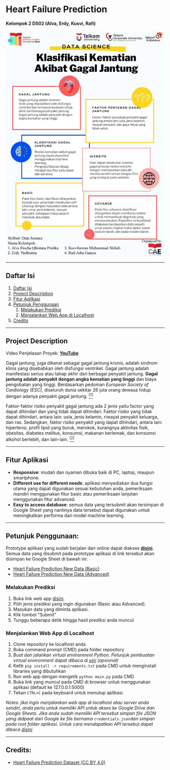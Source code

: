 # Heart Failure Prediction
**Kelompok 2 DS02 (Alva, Erdy, Kusvi, Rafi)**

![Project Poster](/static/images/poster.jpeg "Project Poster")

---

## Daftar Isi
1. [Daftar Isi](#Daftar-Isi)
2. [Project Description](#Project-Description)
3. [Fitur Aplikasi](#Fitur-Aplikasi)
4. [Petunjuk Penggunaan](#Petunjuk-Penggunaan)
    1. [Melakukan Prediksi](#Melakukan-Prediksi)
    2. [Menjalankan Web App di Localhost](#Menjalankan-Web-App-di-Localhost)
5. [Credits](#Credits)

---

## Project Description

Video Penjelasan Proyek: **[YouTube](https://youtu.be/GOGE2-fwA0E)**

Gagal jantung, juga dikenal sebagai gagal jantung kronis, adalah sindrom klinis yang disebabkan oleh disfungsi ventrikel. Gagal jantung adalah manifestasi serius atau tahap akhir dari berbagai penyakit jantung. **Gagal jantung adalah penyakit dengan angka kematian yang tinggi** dan biaya pengobatan yang tinggi. Berdasarkan pedoman *European Society of Cardiology (ESC)*, diseluruh dunia sekitar 26 juta orang dewasa hidup dengan adanya penyakit gagal jantung. [<sup>[1]</sup>](https://ieeexplore.ieee.org/document/8918034)

Faktor-faktor risiko penyakit gagal jantung ada 2 jenis yaitu factor yang dapat dihindari dan yang tidak dapat dihindari. Faktor risiko yang tidak dapat dihindari, antara lain: usia, jenis kelamin, riwayat penyakit keluarga, dan ras. Sedangkan, faktor risiko penyakit yang dapat dihindari, antara lain: hipertensi, profil lipid yang buruk, merokok, kurangnya aktivitas fisik, obesitas, diabetes melitus, konsumsi, makanan berlemak, dan konsumsi alkohol berlebih, dan lain-lain. [<sup>[2]</sup>](https://repository.ubaya.ac.id/37369/)

---

## Fitur Aplikasi
* **Responsive**: mudah dan nyaman dibuka baik di PC, laptop, maupun smartphone.
* **Different use for different needs**: aplikasi menyediakan dua fungsi utama yang dapat digunakan sesuai kebutuhan anda, pemeriksaan mandiri menggunakan fitur basic atau pemeriksaan lanjutan menggunakan fitur advanced.
* **Easy to access database**: semua data yang tersubmit akan tersimpan di Google Sheet yang nantinya data tersebut dapat digunakan untuk meningkatkan performa dari model machine learning.

---

## Petunjuk Penggunaan:
Prototype aplikasi yang sudah berjalan dan online dapat diakses **[disini](https://heart-failure-detection-298811.et.r.appspot.com/)**. Semua data yang disubmit pada prototype aplikasi di link tersebut akan disimpan ke Google Sheet di bawah ini:
* [Heart Failure Prediction New Data (Basic)](https://docs.google.com/spreadsheets/d/1iD2mtSyDw2KVYsgMzfLDO5aV4h_H4BnOQ1ij4dXcT4c/edit?usp=sharing)
* [Heart Failure Prediction New Data (Advanced)](https://docs.google.com/spreadsheets/d/1WkJh3uxwqdOq9Ep6x2CBOeKXlJv-A693Ml1D2M0BI7U/edit?usp=sharing)

### Melakukan Prediksi
1. Buka link web app [disini](https://heart-failure-detection-298811.et.r.appspot.com/).
2. Pilih jenis prediksi yang ingin digunakan (Basic atau Advanced).
3. Masukan data yang diminta aplikasi.
4. Klik tombol "Submit"
5. Tunggu beberapa detik hingga hasil prediksi anda muncul.

### Menjalankan Web App di Localhost
1. Clone repository ke localhost anda
2. Buka command prompt (CMD) pada folder repository
3. *Buat dan jalankan virtual environment Python. Petunjuk pembuatan virtual environment dapat dibaca di [sini](https://www.geeksforgeeks.org/python-virtual-environment/) (opsional)*
4. Ketik `pip install -r requirements.txt` pada CMD untuk menginstall libraries yang dibutuhkan
5. Run web app dengan mengetik `python main.py` pada CMD
6. Buka link yang muncul pada CMD di browser untuk menggunakan aplikasi (default ke 127.0.0.1:5000)
7. Tekan `CTRL+C` pada keyboard untuk menutup aplikasi.

*Notes: jika ingin menjalankan web app di localhost atau server anda sendiri, anda perlu untuk memiliki API untuk akses ke Google Drive dan Google Sheets. Jika anda sudah memiliki API tersebut simpan file JSON yang didpaat dari Google ke file bernama `credentials.json`dan simpan pada root folder aplikasi. Untuk cara mendapatkan API tersebut dapat dibaca [disini](https://medium.com/better-programming/integrating-google-sheets-api-with-python-flask-987d48b7674e)*

---

## Credits:
* [Heart Failure Prediction Dataset (CC BY 4.0)](https://www.kaggle.com/andrewmvd/heart-failure-clinical-data)
